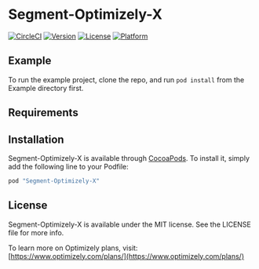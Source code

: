 # Segment-Optimizely-X

[![CircleCI](https://circleci.com/gh/segment-integrations/analytics-ios-integration-optimizely-x.svg?style=svg)](https://circleci.com/gh/segment-integrations/analytics-ios-integration-optimizely-x)
[![Version](https://img.shields.io/cocoapods/v/Segment-Optimizely-X.svg?style=flat)](http://cocoapods.org/pods/Segment-Optimizely-X)
[![License](https://img.shields.io/cocoapods/l/Segment-Optimizely-X.svg?style=flat)](http://cocoapods.org/pods/Segment-Optimizely-X)
[![Platform](https://img.shields.io/cocoapods/p/Segment-Optimizely-X.svg?style=flat)](http://cocoapods.org/pods/Segment-Optimizely-X)

## Example

To run the example project, clone the repo, and run `pod install` from the Example directory first.

## Requirements

## Installation

Segment-Optimizely-X is available through [CocoaPods](http://cocoapods.org). To install
it, simply add the following line to your Podfile:

```ruby
pod "Segment-Optimizely-X"
```

## License

Segment-Optimizely-X is available under the MIT license. See the LICENSE file for more info.

To learn more on Optimizely plans, visit: [https://www.optimizely.com/plans/](https://www.optimizely.com/plans/)
